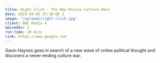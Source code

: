 ```yaml
---
title: Right Click - The New Online Culture Wars
date: 2019-09-05 15:38:00 Z
image: "/uploads/right-click.jpg"
client: BBC Radio 4
episodes: 1
run-time: 28 mins
link: https://www.google.com
---
```


Gavin Haynes goes in search of a new wave of online political thought and discovers a never-ending culture war.